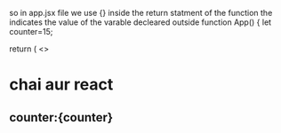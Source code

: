 so in app.jsx file we use {} inside the return statment of the function the indicates the value of the varable decleared outside
function App() {
  let counter=15;
  
  return (
    <>
     <h1>chai aur react</h1>
     <h2>counter:{counter}</h2>